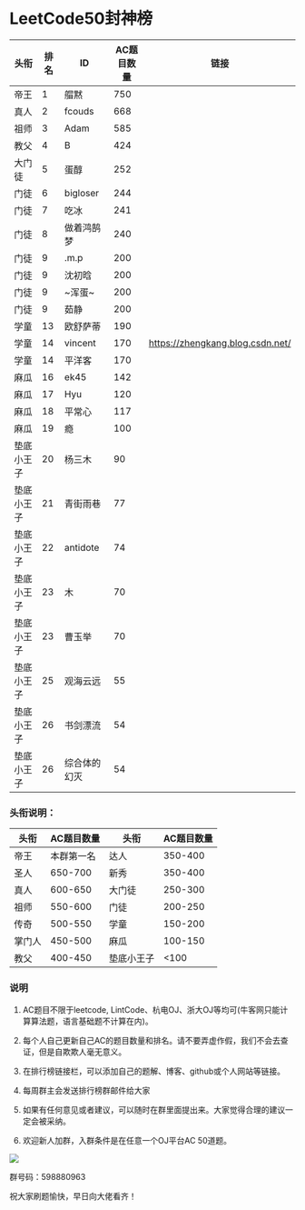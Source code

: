 # LeetCode50封神榜

|头衔|排名|ID|AC题目数量|链接|
|---|---|---|---|---|
|帝王|1|艒黙| 750|       |
|真人|2|fcouds|668||
|祖师|3|Adam|585||
|教父|4|B|424||
|大门徒|5|蛋醇|252|
|门徒|6|bigloser|244|
|门徒|7|吃冰|241|
|门徒|8|做着鸿鹄梦|240|
|门徒|9|.m.p|200||
|门徒|9|沈初晗|200||
|门徒|9|~浑蛋~|200|
|门徒|9|茹静|200||
|学童|13|欧舒萨蒂|190||
|学童|14|vincent|170|https://zhengkang.blog.csdn.net/|
|学童|14|平洋客|170|
|麻瓜|16|ek45|142||
|麻瓜|17|Hyu|120||
|麻瓜|18|平常心|117|
|麻瓜|19|瘾|100||
|垫底小王子|20|杨三木|90||
|垫底小王子|21|青街雨巷|77|
|垫底小王子|22|antidote|74|
|垫底小王子|23|木|70|
|垫底小王子|23|曹玉举|70|
|垫底小王子|25|观海云远|55|
|垫底小王子|26|书剑漂流|54|
|垫底小王子|26|综合体的幻灭|54|

### 头衔说明：

|头衔|AC题目数量|头衔|AC题目数量|
|---|---|---|---|
|帝王|本群第一名|达人|350-400|
|圣人|650-700|新秀|350-400|
|真人|600-650|大门徒|250-300|
|祖师|550-600|门徒|200-250|
|传奇|500-550|学童|150-200|
|掌门人|450-500|麻瓜|100-150|
|教父|400-450|垫底小王子|<100|


### 说明

1. AC题目不限于leetcode, LintCode、杭电OJ、浙大OJ等均可(牛客网只能计算算法题，语言基础题不计算在内)。
   
2. 每个人自己更新自己AC的题目数量和排名。请不要弄虚作假，我们不会去查证，但是自欺欺人毫无意义。

3. 在排行榜链接栏，可以添加自己的题解、博客、github或个人网站等链接。

4. 每周群主会发送排行榜群邮件给大家

5. 如果有任何意见或者建议，可以随时在群里面提出来。大家觉得合理的建议一定会被采纳。

6. 欢迎新人加群，入群条件是在任意一个OJ平台AC 50道题。


![](https://github.com/zkangHUST/LeetCodeRanking/blob/master/Src/QQ.jpg?raw=true)

群号码：598880963

祝大家刷题愉快，早日向大佬看齐！